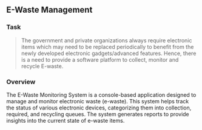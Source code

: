 ## E-Waste Management

### Task
> The government and private organizations always require electronic items which may need to be 
replaced periodically to benefit from the newly developed electronic gadgets/advanced features. 
Hence, there is a need to provide a software platform to collect, monitor and 
recycle E-waste.

### Overview
The E-Waste Monitoring System is a console-based application designed to manage and monitor 
electronic waste (e-waste). This system helps track the status of various electronic devices, 
categorizing them into collection, required, and recycling queues. The system generates reports 
to provide insights into the current state of e-waste items.





